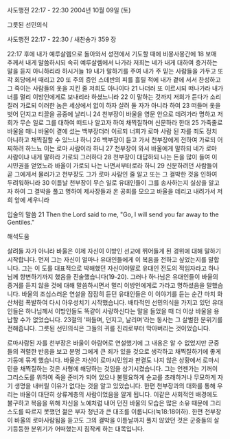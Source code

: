 사도행전 22:17 - 22:30 
2004년 10월 09일 (토)

그릇된 선민의식



사도행전 22:17 - 22:30 / 새찬송가 359 장


22:17 후에 내가 예루살렘으로 돌아와서 성전에서 기도할 때에 비몽사몽간에 18 보매 주께서 내게 말씀하시되 속히 예루살렘에서 나가라 저희는 네가 내게 대하여 증거하는 말을 듣지 아니하리라 하시거늘 19 내가 말하기를 주여 내가 주 믿는 사람들을 가두고 또 각 회당에서 때리고 20 또 주의 증인 스데반의 피를 흘릴 적에 내가 곁에 서서 찬성하고 그 죽이는 사람들의 옷을 지킨 줄 저희도 아나이다 21 나더러 또 이르시되 떠나가라 내가 너를 멀리 이방인에게로 보내리라 하셨느니라 22 이 말하는 것까지 저희가 듣다가 소리질러 가로되 이러한 놈은 세상에서 없이 하자 살려 둘 자가 아니라 하여 23 떠들며 옷을 벗어 던지고 티끌을 공중에 날리니 24 천부장이 바울을 영문 안으로 데려가라 명하고 저희가 무슨 일로 그를 대하여 떠드나 알고자 하여 채찍질하며 신문하라 한대 25 가죽줄로 바울을 매니 바울이 곁에 섰는 백부장더러 이르되 너희가 로마 사람 된 자를 죄도 정치 아니하고 채찍질할 수 있느냐 하니 26 백부장이 듣고 가서 천부장에게 전하여 가로되 어찌하려 하느뇨 이는 로마 사람이라 하니 27 천부장이 와서 바울에게 말하되 네가 로마 사람이냐 내게 말하라 가로되 그러하다 28 천부장이 대답하되 나는 돈을 많이 들여 이 시민권을 얻었노라 바울이 가로되 나는 나면서부터로라 하니 29 신문하려던 사람들이 곧 그에게서 물러가고 천부장도 그가 로마 사람인 줄 알고 또는 그 결박한 것을 인하여 두려워하니라 30 이튿날 천부장이 무슨 일로 유대인들이 그를 송사하는지 실상을 알고자 하여 그 결박을 풀고 명하여 제사장들과 온 공회를 모으고 바울을 데리고 내려가서 저희 앞에 세우니라

입술의 말씀
21 Then the Lord said to me, "Go, I will send you far away to the Gentiles."

해석도움





살려둘 자가 아니라
바울은 이제 자신이 이방인 선교에 뛰어들게 된 경위에 대해 말하기 시작합니다. 먼저 그는 자신이 얼마나 유대인들에게 이 복음을 전하고 싶었는지를 말합니다. 그는 이 도를 대표적으로 박해했던 자신이야말로 유대인 전도의 적임자라고 하나님께 항변하기까지 했음을 진술했습니다(19-20). 그러나 하나님은 유대인들이 바울의 증거를 듣지 않을 것에 대해 말씀하시면서 멀리 이방인에게로 가라고 명하셨음을 말했습니다. 바울의 조심스러운 연설을 잠잠히 듣던 유대인들은 이 이야기를 듣는 순간 마치 화산처럼 폭발하여 다시 아우성치기 시작했습니다. 배타적인 선민의식을 가지고 있던 유대인들은 하나님께서 이방인들도 똑같이 사랑하신다는 말을 들었을 때 더 이상 바울을 용납할 수가 없었습니다. 23절의 '떠들며, 던지고, 날리며'라는 동사는 그 살벌한 분위기를 전해줍니다. 그릇된 선민의식은 그들의 귀를 진리로부터 막아버리는 것이었습니다. 

로마사람된 자를
천부장은 바울이 아람어로 연설했기에 그 내용은 알 수 없었지만 군중들의 격렬한 반응을 보고 분명 그에게 큰 죄가 있을 것으로 생각하고 채찍질하기에 좋게 기둥에 묶게 했습니다. 바울은 자신이 로마시민임과 판결도 나지 않은 상황에서 로마시민을 채찍질하는 것은 사형에 해당하는 것임을 상기시켰습니다. 그는 언젠가는 기꺼이 그리스도를 위하여 죽을 준비가 되어 있으나 불필요하게 순교를 초래하거나 무모하게 자기 생명을 내버릴 이유가 없다는 것을 알고 있었습니다. 한편 천부장과의 대화를 통해 우리는 바울이 대단히 상류계층의 사람이었음을 알게 됩니다. 이같은 사회적인 배경에도 불구하고 복음을 위해 자신을 노예처럼 내어 던진 바울의 모습은 많은 소유 때문에 그리스도를 따르지 못했던 젊은 부자 청년과 큰 대조를 이룹니다(눅18:18이하). 한편 천부장이 바울의 로마사람됨을 듣고도 그의 결박을 이튿날까지 풀지 않았던 것은 군중들의 살기등등한 분위기가 어떠했는지 짐작케 하는 대목입니다.
